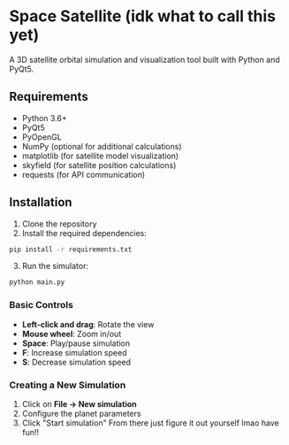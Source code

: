 # Space Satellite (idk what to call this yet)

A 3D satellite orbital simulation and visualization tool built with Python and PyQt5.


## Requirements

- Python 3.6+
- PyQt5
- PyOpenGL
- NumPy (optional for additional calculations)
- matplotlib (for satellite model visualization)
- skyfield (for satellite position calculations)
- requests (for API communication)

## Installation

1. Clone the repository
2. Install the required dependencies:
```bash
pip install -r requirements.txt
```
3. Run the simulator:
```bash
python main.py
```


### Basic Controls

- **Left-click and drag**: Rotate the view
- **Mouse wheel**: Zoom in/out
- **Space**: Play/pause simulation
- **F**: Increase simulation speed
- **S**: Decrease simulation speed

### Creating a New Simulation

1. Click on **File → New simulation**
2. Configure the planet parameters
3. Click "Start simulation"
From there just figure it out yourself lmao have fun!!

